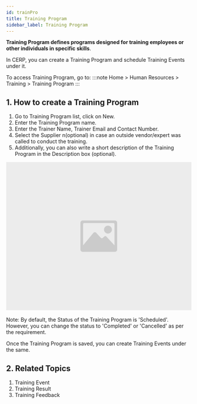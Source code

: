 ```yaml
---
id: trainPro
title: Training Program
sidebar_label: Training Program
---
```


**Training Program defines programs designed for training employees or other individuals in specific skills**.

In CERP, you can create a Training Program and schedule Training Events under it.

To access Training Program, go to:
:::note
Home > Human Resources > Training > Training Program
:::

## 1. How to create a Training Program

1. Go to Training Program list, click on New.
1. Enter the Training Program name.
1. Enter the Trainer Name, Trainer Email and Contact Number.
1. Select the Supplier n(optional) in case an outside vendor/expert was called to conduct the training.
1. Additionally, you can also write a short description of the Training Program in the Description box (optional).

![image](images/image.jpg)

Note: By default, the Status of the Training Program is 'Scheduled'. However, you can change the status to 'Completed' or 'Cancelled' as per the requirement.

Once the Training Program is saved, you can create Training Events under the same.

## 2. Related Topics

1. Training Event
1. Training Result
1. Training Feedback

